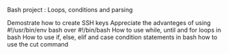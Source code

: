 Bash project : Loops, conditions and parsing

Demostrate how to create SSH keys
Appreciate the advanteges of using #!/usr/bin/env bash over #!/bin/bash
How to use while, until and for loops in bash
How to use if, else, elif and case condition statements in bash
how to use the cut command
